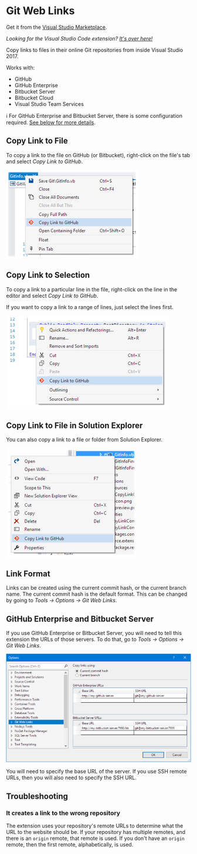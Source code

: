 ﻿# Git Web Links

Get it from the [Visual Studio Marketplace](https://marketplace.visualstudio.com/items?itemName=reduckted.GitWebLinks).

_Looking for the Visual Studio Code extension? [It's over here!](https://github.com/reduckted/vscode-gitweblinks)_

Copy links to files in their online Git repositories from inside Visual Studio 2017.

Works with:
* GitHub
* GitHub Enterprise
* Bitbucket Server
* Bitbucket Cloud
* Visual Studio Team Services

:information_source: For GitHub Enterprise and Bitbucket Server, there is some configuration required. [See below for more details](#github-enterprise-and-bitbucket-server).

## Copy Link to File

To copy a link to the file on GitHub (or Bitbucket), right-click on the file's tab and select _Copy Link to GitHub_.

![Copy Link to File](media/copy-file.png)

## Copy Link to Selection

To copy a link to a particular line in the file, right-click on the line in the editor and select _Copy Link to GitHub_.

If you want to copy a link to a range of lines, just select the lines first.

![Copy Link to Selection](media/copy-selection.png)

## Copy Link to File in Solution Explorer

You can also copy a link to a file or folder from Solution Explorer.

![Copy Link to Solution Explorer Item](media/copy-solution-explorer.png)

## Link Format

Links can be created using the current commit hash, or the current branch name. The current commit hash is the default format. This can be changed by going to _Tools -> Options -> Git Web Links_.

## GitHub Enterprise and Bitbucket Server

If you use GitHub Enterprise or Bitbucket Server, you will need to tell this extension the URLs of those servers. To do that, go to _Tools -> Options -> Git Web Links_.

![Options](media/options.png)

You will need to specify the base URL of the server. If you use SSH remote URLs, then you will also need to specify the SSH URL.


## Troubleshooting

### It creates a link to the wrong repository

The extension uses your repository's remote URLs to determine what the URL to the website should be. If your repository has multiple remotes, and there is an `origin` remote, that remote is used. If you don't have an `origin` remote, then the first remote, alphabetically, is used.
